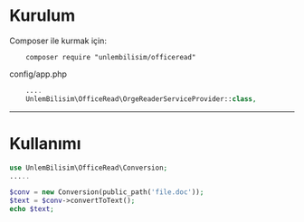 <h1> Kurulum </h1>
Composer ile kurmak için:

```composer
    composer require "unlembilisim/officeread"
```

config/app.php

```php
    ....
    UnlemBilisim\OfficeRead\OrgeReaderServiceProvider::class,
```

<hr />
<h1>Kullanımı </h1>

```php
use UnlemBilisim\OfficeRead\Conversion;
.....

$conv = new Conversion(public_path('file.doc'));
$text = $conv->convertToText();
echo $text;
        
```


